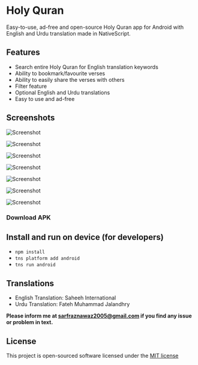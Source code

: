 # Holy Quran

Easy-to-use, ad-free and open-source Holy Quran app for Android with English and Urdu translation made in NativeScript.

## Features

- Search entire Holy Quran for English translation keywords
- Ability to bookmark/favourite verses
- Ability to easily share the verses with others
- Filter feature
- Optional English and Urdu translations
- Easy to use and ad-free

## Screenshots

![Screenshot](https://raw.githubusercontent.com/sarfraznawaz2005/nativescript-holyquran/master/screen1.png)

![Screenshot](https://raw.githubusercontent.com/sarfraznawaz2005/nativescript-holyquran/master/screen2.png)

![Screenshot](https://raw.githubusercontent.com/sarfraznawaz2005/nativescript-holyquran/master/screen3.png)

![Screenshot](https://raw.githubusercontent.com/sarfraznawaz2005/nativescript-holyquran/master/screen4.png)

![Screenshot](https://raw.githubusercontent.com/sarfraznawaz2005/nativescript-holyquran/master/screen5.png)

![Screenshot](https://raw.githubusercontent.com/sarfraznawaz2005/nativescript-holyquran/master/screen6.png)

![Screenshot](https://raw.githubusercontent.com/sarfraznawaz2005/nativescript-holyquran/master/screen7.png)

### Download APK

## Install and run on device (for developers)

 - `npm install`
 - `tns platform add android`
 - `tns run android`

## Translations

 - English Translation: Saheeh International
 - Urdu Translation: Fateh Muhammad Jalandhry

**Please inform me at sarfraznawaz2005@gmail.com if you find any issue or problem in text.**

## License

This project is open-sourced software licensed under the [MIT license](http://opensource.org/licenses/MIT)
